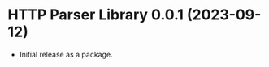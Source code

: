 HTTP Parser Library 0.0.1 (2023-09-12)
======================================
* Initial release as a package.
